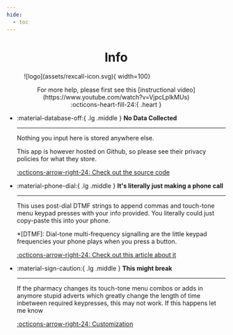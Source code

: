```yaml
---
hide:
  - toc
---
```

# <center markdown="1"> Info </center>

<figure markdown="span">
![logo](assets/rexcall-icon.svg){ width=100}
<figcaption> </figcaption>
</figure>

<center markdown="1"> For more help, please first see this [instructional video](https://www.youtube.com/watch?v=VjpcLplkMUs) </center>

<center markdown="1"> :octicons-heart-fill-24:{ .heart } </center>

<div class="grid cards" markdown>

-   :material-database-off:{ .lg .middle } __No Data Collected__

    ---

    Nothing you input here is stored anywhere else. 
    
    This app is however hosted on Github, so please see their privacy policies for what they store.

    [:octicons-arrow-right-24: Check out the source code](https://github.com/semiotikal/rexcall)

-   :material-phone-dial:{ .lg .middle } __It's literally just making a phone call__

    ---

    This uses post-dial DTMF strings to append commas and touch-tone menu keypad presses with your info provided. You literally could just copy-paste this into your phone.

    *[DTMF]: Dial-tone multi-frequency signalling are the little keypad frequencies your phone plays when you press a button.

    [:octicons-arrow-right-24: Check out this article about it](https://lifehacker.com/insert-commas-into-saved-contacts-to-force-extension-fr-5643728)

-   :material-sign-caution:{ .lg .middle } __This might break__

    ---

    If the pharmacy changes its touch-tone menu combos or adds in anymore stupid adverts which greatly change the length of time inbetween required keypresses, this may not work. If this happens let me know 

    [:octicons-arrow-right-24: Customization](#)



</div>